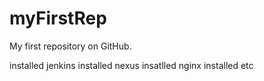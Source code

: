 # myFirstRep
My first repository on GitHub.

installed jenkins
installed nexus
insatlled nginx
installed etc
